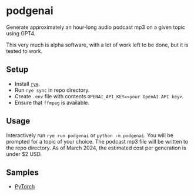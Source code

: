 # podgenai
Generate approximately an hour-long audio podcast mp3 on a given topic using GPT4.

This very much is alpha software, with a lot of work left to be done, but it is tested to work.

## Setup
* Install [`rye`](https://rye-up.com/).
* Run `rye sync` in repo directory.
* Create `.env` file with contents `OPENAI_API_KEY=<your OpenAI API key>`.
* Ensure that `ffmpeg` is available.

## Usage
Interactively run `rye run podgenai` or `python -m podgenai`. You will be prompted for a topic of your choice.
The podcast mp3 file will be written to the repo directory. As of March 2024, the estimated cost per generation is under $2 USD.

## Samples
* [PyTorch](https://jmp.sh/s/GD0Qbz8hRix80AprAFjX)